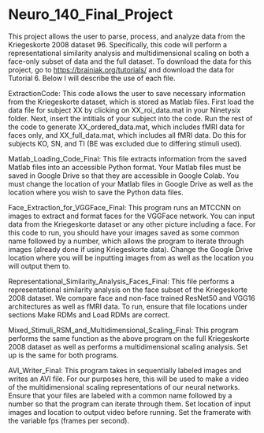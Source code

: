 # Neuro_140_Final_Project

This project allows the user to parse, process, and analyze data from the Kriegeskorte 2008 dataset 96.  Specifically, this code will perform a representational similarity analysis and multidimensional scaling on both a face-only subset of data and the full dataset. To download the data for this project, go to https://brainiak.org/tutorials/ and download the data for Tutorial 6. Below I will describe the use of each file.

ExtractionCode:
This code allows the user to save necessary information from the Kriegeskorte dataset, which is stored as Matlab files. First load the data file for subject XX by clicking on XX_roi_data.mat in your Ninetysix folder. Next, insert the intitials of your subject into the code. Run the rest of the code to generate XX_ordered_data.mat, which includes fMRI data for faces only, and XX_full_data.mat, which includes all fMRI data. Do this for subjects KO, SN, and TI (BE was excluded due to differing stimuli used).

Matlab_Loading_Code_Final:
This file extracts information from the saved Matlab files into an accessible Python format. Your Matlab files must be saved in Google Drive so that they are accessible in Google Colab. You must change the location of your Matlab files in Google Drive as well as the location where you wish to save the Python data files.

Face_Extraction_for_VGGFace_Final:
This program runs an MTCCNN on images to extract and format faces for the VGGFace network.  You can input data from the Kriegeskorte dataset or any other picture including a face. For this code to run, you should have your images saved as some common name followed by a number, which allows the program to iterate through images (already done if using Kriegeskorte data). Change the Google Drive location where you will be inputting images from as well as the location you will output them to. 

Representational_Similarity_Analysis_Faces_Final:
This file performs a representational similarity analysis on the face subset of the Kriegeskorte 2008 dataset. We compare face and non-face trained ResNet50 and VGG16 architectures as well as fMRI data. To run, ensure that file locations under sections Make RDMs and Load RDMs are correct.

Mixed_Stimuli_RSM_and_Multidimensional_Scaling_Final:
This program performs the same function as the above program on the full Kriegeskorte 2008 dataset as well as performs a multidimensional scaling analysis. Set up is the same for both programs.

AVI_Writer_Final:
This program takes in sequentially labeled images and writes an AVI file. For our purposes here, this will be used to make a video of the multidimensional scaling representations of our neural networks.  Ensure that your files are labeled with a common name followed by a number so that the program can iterate through them.  Set location of input images and location to output video before running.  Set the framerate with the variable fps (frames per second).

